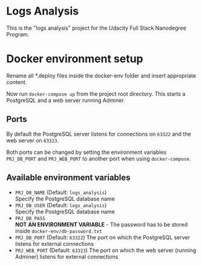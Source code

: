 # Logs Analysis

This is the "logs analysis" project for the Udacity Full Stack Nanodegree Program.

# Docker environment setup
Rename all *.deploy files inside the docker-env folder and insert appropriate content.

Now run `docker-compose up` from the project root directory.
This starts a PostgreSQL and a web server running Adminer.

## Ports
By default the PostgreSQL server listens for connections on `63322`
and the web server on `63323`.

Both ports can be changed by setting the environment variables `PRJ_DB_PORT`
and `PRJ_WEB_PORT` to another port when using `docker-compose`.

## Available environment variables
* `PRJ_DB_NAME` (Default: `logs_analysis`)  
Specify the PostgreSQL database name
* `PRJ_DB_USER` (Default: `logs_analysis`)  
Specify the PostgreSQL database name
* `PRJ_DB_PASS`  
**NOT AN ENVIRONMENT VARIABLE** - The password has to be stored inside `docker-env/db-password.txt`
* `PRJ_DB_PORT` (Default: `63322`)
The port on which the PostgreSQL server listens for external connections
* `PRJ_WEB_PORT` (Default: `63323`)
The port on which the web server (running Adminer) listens for external connections